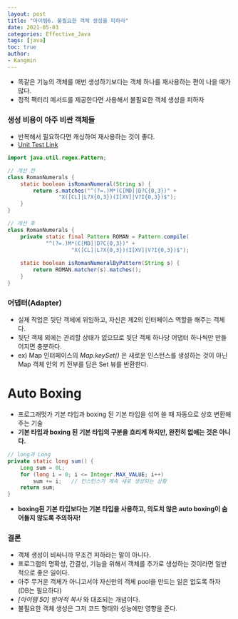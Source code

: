 ```yaml
---
layout: post
title: "아이템6. 불필요한 객체 생성을 피하라"
date: 2021-05-03
categories: Effective_Java
tags: [java]
toc: true
author:
- Kangmin
---
```



- 똑같은 기능의 객체를 매번 생성하기보다는 객체 하나를 재사용하는 편이 나을 때가 많다.
- 정적 팩터리 메서드를 제공한다면 사용해서 불필요한 객체 생성을 피하자

### 생성 비용이 아주 비싼 객체들
- 반복해서 필요하다면 캐싱하여 재사용하는 것이 좋다.
- [Unit Test Link](https://github.com/boring-km/effective-java-practice/blob/master/test/effective/java/unnecessary_object_creation/RomanNumeralsTest.java)

```java
import java.util.regex.Pattern;

// 개선 전
class RomanNumerals {
    static boolean isRomanNumeral(String s) {
        return s.matches("^(?=.)M*(C[MD]|D?C{0,3})" +
                "X([CL]|L?X{0,3})(I[XV]|V?I{0,3})$");
    }
}

// 개선 후
class RomanNumerals {
    private static final Pattern ROMAN = Pattern.compile(
            "^(?=.)M*(C[MD]|D?C{0,3})" +
                    "X([CL]|L?X{0,3})(I[XV]|V?I{0,3})$");
    
    static boolean isRomanNumeralByPattern(String s) {
        return ROMAN.matcher(s).matches();
    }
}

```

### 어댑터(Adapter)
- 실제 작업은 뒷단 객체에 위임하고, 자신은 제2의 인터페이스 역할을 해주는 객체다.
- 뒷단 객체 외에는 관리할 상태가 없으므로 뒷단 객체 하나당 어댑터 하나씩만 만들어지면 충분하다.
- ex) Map 인터페이스의 *Map.keySet()* 은 새로운 인스턴스를 생성하는 것이 아닌 Map 객체 안의 키 전부를 담은 Set 뷰를 반환한다.

# Auto Boxing
- 프로그래멋가 기본 타입과 boxing 된 기본 타입을 섞어 쓸 때 자동으로 상호 변환해주는 기술
- **기본 타입과 boxing 된 기본 타입의 구분을 흐리게 하지만, 완전히 없애는 것은 아니다.**

```java
// long과 Long
private static long sum() {
    Long sum = 0L;
    for (long i = 0; i <= Integer.MAX_VALUE; i++)
        sum += i;   // 인스턴스가 계속 새로 생성되는 상황
    return sum;
}
```

- **boxing된 기본 타입보다는 기본 타입을 사용하고, 의도치 않은 auto boxing이 숨어들지 않도록 주의하자!**

### 결론
- 객체 생성이 비싸니까 무조건 피하라는 말이 아니다.
- 프로그램의 명확성, 간결성, 기능을 위해서 객체를 추가로 생성하는 것이라면 일반적으로 좋은 일이다.
- 아주 무거운 객체가 아니고서야 자신만의 객체 pool을 만드는 일은 없도록 하자 (DB는 필요하다)
- *[아이템 50] 방어적 복사* 와 대조되는 개념이다.
- 불필요한 객체 생성은 그저 코드 형태와 성능에만 영향을 준다.

